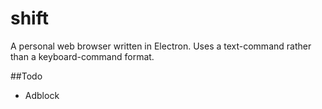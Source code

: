 # shift
A personal web browser written in Electron. Uses a text-command rather than a keyboard-command format.

##Todo
- Adblock
